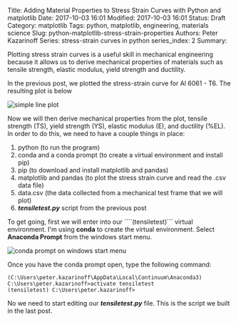 Title: Adding Material Properties to Stress Strain Curves with Python and matplotlib
Date: 2017-10-03 16:01
Modified: 2017-10-03 16:01
Status: Draft
Category: matplotlib
Tags: python, matplotlib, engineering, materials science
Slug: python-matplotlib-stress-strain-properties
Authors: Peter Kazarinoff
Series: stress-strain curves in python 
series_index: 2
Summary:

Plotting stress strain curves is a useful skill in mechanical engineering because it allows us to derive mechanical properties of materials such as tensile strength, elastic modulus, yield strength and ductility. 

In the previous post, we plotted the stress-strain curve for Al 6061 - T6. The resulting plot is below

![simple line plot]({filename}/images/stress_strain_curve3.png)

Now we will then derive mechanical properties from the plot, tensile strength (TS), yield strength (YS), elastic modulus (E), and ductility (%EL). In order to do this, we need to have a couple things in place:

1. python (to run the program) 
2. conda and a conda prompt (to create a virtual environment and install pip)
3. pip (to download and install matplotlib and pandas)
4. matplotlib and pandas (to plot the stress strain curve and read the .csv data file)
5. data.csv (the data collected from a mechanical test frame that we will plot)
6. ***tensiletest.py*** script from the previous post

To get going, first we will enter into our  ````(tensiletest)``` virtual environment. I'm using **conda** to create the virtual environment. Select **Anaconda Prompt** from the windows start menu.

![conda prompt on windows start menu]({filename}/images/conda_in_windows_start_menu.png)


Once you have the conda prompt open, type the following command:

```
(C:\Users\peter.kazarinoff\AppData\Local\Continuum\Anaconda3) C:\Users\peter.kazarinoff>activate tensiletest
(tensiletest) C:\Users\peter.kazarinoff>

```

No we need to start editing our ***tensiletest.py*** file. This is the script we built in the last post.
